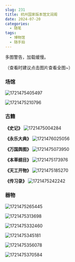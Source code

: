 ```yaml
---
slug: 231
title: 杭州国家版本馆文润阁
date: 2024-07-20
categories: 
  - 随笔
tags: 
  - 博物馆
  - 随手拍
---
```


多图警告，加载缓慢。

（查看时建议点击图片查看全图~）

### 场馆

![1721475405497](https://imgurl.zishu.me/2024/07/1721475405497.webp)

![1721475210796](https://imgurl.zishu.me/2024/07/1721475210796.webp)


### 古籍

**《史记》**
![1721475004284](https://imgurl.zishu.me/2024/07/1721475004284.webp)

**《永乐大典》**
![1721476025056](https://imgurl.zishu.me/2024/07/1721476025056.webp)

**《万国舆图》**
![1721475073950](https://imgurl.zishu.me/2024/07/1721475073950.webp)

**《本草纲目》**
![1721475173976](https://imgurl.zishu.me/2024/07/1721475173976.webp)

**《天工开物》**
![1721475185270](https://imgurl.zishu.me/2024/07/1721475185270.webp)

**《传习录》**
![1721475242242](https://imgurl.zishu.me/2024/07/1721475242242.webp)


### 器物

![1721475265445](https://imgurl.zishu.me/2024/07/1721475265445.webp)

![1721475313698](https://imgurl.zishu.me/2024/07/1721475313698.webp)

![1721475332460](https://imgurl.zishu.me/2024/07/1721475332460.webp)

![1721475345181](https://imgurl.zishu.me/2024/07/1721475345181.webp)

![1721475356078](https://imgurl.zishu.me/2024/07/1721475356078.webp)

![1721475370584](https://imgurl.zishu.me/2024/07/1721475370584.webp)

